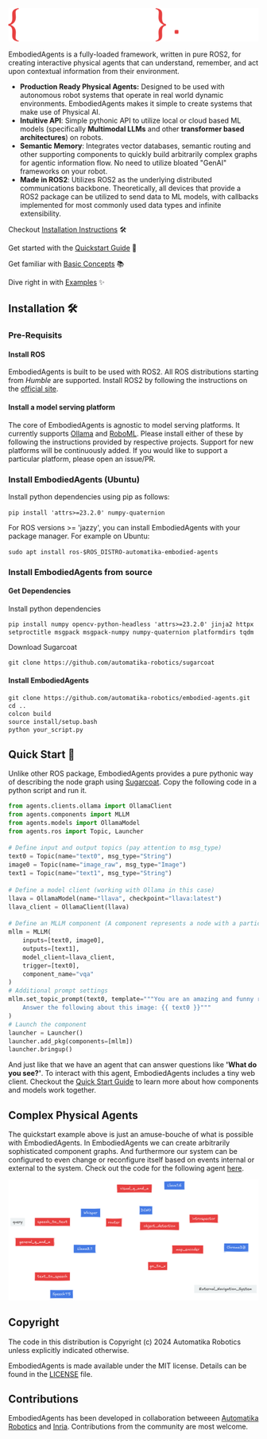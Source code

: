 <picture>
  <source media="(prefers-color-scheme: dark)" srcset="docs/_static/EMBODIED_AGENTS_DARK.png">
  <source media="(prefers-color-scheme: light)" srcset="docs/_static/EMBODIED_AGENTS_LIGHT.png">
  <img alt="EmbodiedAgents Logo." src="docs/_static/EMBODIED_AGENTS_DARK.png">
</picture>
<br/>

EmbodiedAgents is a fully-loaded framework, written in pure ROS2, for creating interactive physical agents that can understand, remember, and act upon contextual information from their environment.

- **Production Ready Physical Agents:** Designed to be used with autonomous robot systems that operate in real world dynamic environments. EmbodiedAgents makes it simple to create systems that make use of Physical AI.
- **Intuitive API**: Simple pythonic API to utilize local or cloud based ML models (specifically **Multimodal LLMs** and other **transformer based architectures**) on robots.
- **Semantic Memory**: Integrates vector databases, semantic routing and other supporting components to quickly build arbitrarily complex graphs for agentic information flow. No need to utilize bloated "GenAI" frameworks on your robot.
- **Made in ROS2**: Utilizes ROS2 as the underlying distributed communications backbone. Theoretically, all devices that provide a ROS2 package can be utilized to send data to ML models, with callbacks implemented for most commonly used data types and infinite extensibility.

Checkout [Installation Instructions](https://automatika-robotics.github.io/embodied-agents/installation.html) 🛠️

Get started with the [Quickstart Guide](https://automatika-robotics.github.io/embodied-agents/quickstart.html) 🚀

Get familiar with [Basic Concepts](https://automatika-robotics.github.io/embodied-agents/basics.html) 📚

Dive right in with [Examples](https://automatika-robotics.github.io/embodied-agents/examples/index.html) ✨

## Installation 🛠️

### Pre-Requisits

#### Install ROS

EmbodiedAgents is built to be used with ROS2. All ROS distributions starting from _Humble_ are supported. Install ROS2 by following the instructions on the [official site](https://docs.ros.org/en/iron/Installation.html).

#### Install a model serving platform

The core of EmbodiedAgents is agnostic to model serving platforms. It currently supports [Ollama](https://ollama.com) and [RoboML](https://github.com/automatika-robotics/robo-ml). Please install either of these by following the instructions provided by respective projects. Support for new platforms will be continuously added. If you would like to support a particular platform, please open an issue/PR.

### Install EmbodiedAgents (Ubuntu)

Install python dependencies using pip as follows:

`pip install 'attrs>=23.2.0' numpy-quaternion`

For ROS versions >= 'jazzy', you can install EmbodiedAgents with your package manager. For example on Ubuntu:

`sudo apt install ros-$ROS_DISTRO-automatika-embodied-agents`

### Install EmbodiedAgents from source

#### Get Dependencies

Install python dependencies

```shell
pip install numpy opencv-python-headless 'attrs>=23.2.0' jinja2 httpx setproctitle msgpack msgpack-numpy numpy-quaternion platformdirs tqdm
```

Download Sugarcoat

```shell
git clone https://github.com/automatika-robotics/sugarcoat
```

#### Install EmbodiedAgents

```shell
git clone https://github.com/automatika-robotics/embodied-agents.git
cd ..
colcon build
source install/setup.bash
python your_script.py
```

## Quick Start 🚀

Unlike other ROS package, EmbodiedAgents provides a pure pythonic way of describing the node graph using [Sugarcoat](https://www.github.com/automatika-robotics/sugarcoat). Copy the following code in a python script and run it.

```python
from agents.clients.ollama import OllamaClient
from agents.components import MLLM
from agents.models import OllamaModel
from agents.ros import Topic, Launcher

# Define input and output topics (pay attention to msg_type)
text0 = Topic(name="text0", msg_type="String")
image0 = Topic(name="image_raw", msg_type="Image")
text1 = Topic(name="text1", msg_type="String")

# Define a model client (working with Ollama in this case)
llava = OllamaModel(name="llava", checkpoint="llava:latest")
llava_client = OllamaClient(llava)

# Define an MLLM component (A component represents a node with a particular functionality)
mllm = MLLM(
    inputs=[text0, image0],
    outputs=[text1],
    model_client=llava_client,
    trigger=[text0],
    component_name="vqa"
)
# Additional prompt settings
mllm.set_topic_prompt(text0, template="""You are an amazing and funny robot.
    Answer the following about this image: {{ text0 }}"""
)
# Launch the component
launcher = Launcher()
launcher.add_pkg(components=[mllm])
launcher.bringup()
```

And just like that we have an agent that can answer questions like **'What do you see?'**. To interact with this agent, EmbodiedAgents includes a tiny web client. Checkout the [Quick Start Guide](https://automatika-robotics.github.io/embodied-agents/quickstart.html) to learn more about how components and models work together.

## Complex Physical Agents

The quickstart example above is just an amuse-bouche of what is possible with EmbodiedAgents. In EmbodiedAgents we can create arbitrarily sophisticated component graphs. And furthermore our system can be configured to even change or reconfigure itself based on events internal or external to the system. Check out the code for the following agent [here](https://automatika-robotics.github.io/embodied-agents/examples/complete.html).

<picture>
  <source media="(prefers-color-scheme: dark)" srcset="docs/_static/complete_dark.png">
  <source media="(prefers-color-scheme: light)" srcset="docs/_static/complete_light.png">
  <img alt="Elaborate Agent" src="docs/_static/complete_dark.png">
</picture>

## Copyright

The code in this distribution is Copyright (c) 2024 Automatika Robotics unless explicitly indicated otherwise.

EmbodiedAgents is made available under the MIT license. Details can be found in the [LICENSE](LICENSE) file.

## Contributions

EmbodiedAgents has been developed in collaboration betweeen [Automatika Robotics](https://automatikarobotics.com/) and [Inria](https://inria.fr/). Contributions from the community are most welcome.
